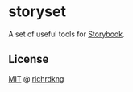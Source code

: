 # storyset

A set of useful tools for [Storybook][url-storybook].

## License

[MIT][url-license] @ [richrdkng][url-website]

<!--- References =========================================================== -->

<!--- URLs -->
[url-storybook]: https://storybook.js.org/
[url-license]: https://github.com/storyset/storyset/blob/main/LICENSE
[url-website]: https://www.richrdkng.com
